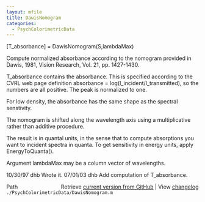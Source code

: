 ```yaml
---
layout: mfile
title: DawisNomogram
categories:
  - PsychColorimetricData
---
```


\[T\_absorbance\] = DawisNomogram\(S,lambdaMax\)

Compute normalized absorbance according to the
nomogram provided in Dawis, 1981, Vision Research,
Vol. 21, pp. 1427\-1430.

T\_absorbance contains the absorbance.
This is specified according to the CVRL web page
definition absorbance = log\(I\_incident/I\_transmitted\),
so the numbers are all positive.  The peak is normalized
to one.

For low density, the absorbance has the same shape as
the spectral senstivity.

The nomogram is shifted along the wavelength axis
using a multiplicative rather than additive procedure.

The result is in quantal units, in the sense that to compute
absorptions you want to incident spectra in quanta.
To get sensitivity in energy units, apply EnergyToQuanta\(\).

Argument lambdaMax may be a column vector of wavelengths.

10/30/97 dhb  Wrote it.
07/01/03 dhb  Add computation of T\_absorbance.


<div class="code_header" style="text-align:right;">
  <span style="float:left;">Path&nbsp;&nbsp;</span> <span class="counter">Retrieve <a href=
  "https://raw.github.com/Psychtoolbox-3/Psychtoolbox-3/beta/./PsychColorimetricData/DawisNomogram.m">current version from GitHub</a> | View <a href=
  "https://github.com/Psychtoolbox-3/Psychtoolbox-3/commits/beta/./PsychColorimetricData/DawisNomogram.m">changelog</a></span>
</div>
<div class="code">
  <code>./PsychColorimetricData/DawisNomogram.m</code>
</div>
